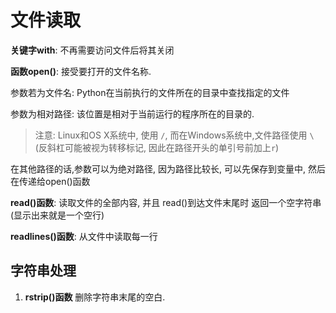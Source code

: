 # 文件读取
**关键字with**: 不再需要访问文件后将其关闭

**函数open()**: 接受要打开的文件名称.

参数若为文件名: Python在当前执行的文件所在的目录中查找指定的文件

参数为相对路径: 该位置是相对于当前运行的程序所在的目录的.
> 注意: Linux和OS X系统中, 使用 `/`,
>而在Windows系统中,文件路径使用 `\`(反斜杠可能被视为转移标记, 因此在路径开头的单引号前加上`r`)

在其他路径的话,参数可以为绝对路径, 因为路径比较长, 可以先保存到变量中, 然后在传递给open()函数

**read()函数**: 读取文件的全部内容, 并且 read()到达文件末尾时 返回一个空字符串(显示出来就是一个空行)

**readlines()函数**: 从文件中读取每一行

## 字符串处理
1. **rstrip()函数**
删除字符串末尾的空白.

